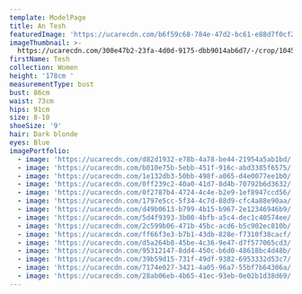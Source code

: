 ```yaml
---
template: ModelPage
title: An Tesh
featuredImage: 'https://ucarecdn.com/b6f59c68-784e-47d2-bc61-e88d7f0cf273/'
imageThumbnail: >-
  https://ucarecdn.com/300e47b2-23fa-4d0d-9175-dbb9014ab6d7/-/crop/1045x1390/172,385/-/preview/
firstName: Tesh
collection: Women
height: '178cm '
measurementType: bust
bust: 86cm
waist: 73cm
hips: 91cm
size: 8-10
shoeSize: '9'
hair: Dark blonde
eyes: Blue
imagePortfolio:
  - image: 'https://ucarecdn.com/d82d1932-e78b-4a78-be44-21954a5ab1bd/'
  - image: 'https://ucarecdn.com/b010e75b-5ebb-451f-916c-abd3385f6575/'
  - image: 'https://ucarecdn.com/1e132db3-50bb-498f-a065-d4e0077ee1b0/'
  - image: 'https://ucarecdn.com/0ff239c2-40a0-41d7-8d4b-70792b6d3632/'
  - image: 'https://ucarecdn.com/0f2787b4-4724-4c4e-b2e9-1ef8947ccd56/'
  - image: 'https://ucarecdn.com/1797e5cc-5f34-4c7d-88d9-cfc4a88e90aa/'
  - image: 'https://ucarecdn.com/d49b0613-b799-4b15-b967-2e12346946b9/'
  - image: 'https://ucarecdn.com/5d4f9393-3b00-4bfb-a5c4-dec1c40574ee/'
  - image: 'https://ucarecdn.com/2c599b06-471b-45bc-acd6-b5c902ec810b/'
  - image: 'https://ucarecdn.com/ff66f3e3-b7b1-43db-828e-f7310f38cacf/'
  - image: 'https://ucarecdn.com/d5a264b8-45be-4c36-9e47-d7f577065cd3/'
  - image: 'https://ucarecdn.com/95312147-8dd4-450c-b6d0-48618bc4d48b/'
  - image: 'https://ucarecdn.com/39b59d15-731f-49df-9382-6953332d53c7/'
  - image: 'https://ucarecdn.com/7174e027-3421-4a05-96a7-55bf7b64306a/'
  - image: 'https://ucarecdn.com/28ab06eb-4b65-41ec-93eb-0e02b1d38d69/'
---
```


